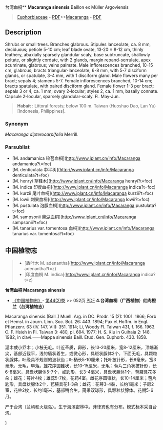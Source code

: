 台湾血桐** **Macaranga sinensis** Baillon ex Müller Argoviensis

> [Euphorbiaceae](http://www.iplant.cn/info/Euphorbiaceae?t=foc) - [PDF](http://www.iplant.cn/foc/pdf/Euphorbiaceae.pdf)>>[Macaranga](http://www.iplant.cn/info/Macaranga?t=foc) - [PDF](http://www.iplant.cn/foc/pdf/Macaranga.pdf)

## Description

Shrubs or small trees. Branches glabrous. Stipules lanceolate, ca. 8 mm, deciduous; petiole 5-10 cm; leaf blade ovate, 13-20 × 8-12 cm, thinly leathery, abaxially sparsely glandular scaly, base subtruncate, shallowly peltate, or slightly cordate, with 2 glands, margin repand-serrulate, apex acuminate, glabrous; veins palmate. Male inflorescences branched, 10-15 cm, glabrous; bracts triangular-lanceolate, 6-8 mm, with 5-7 disciform glands, or spatulate, 3-4 mm, with 1 disciform gland. Male flowers many per bract; sepals 4; stamens 5-7. Female inflorescences branched, 10-14 cm; bracts spatulate, with paired disciform gland. Female flower 1-3 per bract; sepals 3 or 4, ca. 1 mm; ovary 2-locular; styles 2, ca. 1 mm, basally connate. Capsule 2-locular, sparsely glandular-scaly. Fl. May-Jun.


> **Habait** : 
> Littoral forests; below 100 m. Taiwan (Huoshao Dao, Lan Yu) [Indonesia, Philippines].

### Synonym
*Macaranga dipterocarpifolia* Merrill.

### Parsublist

* [M.  andamanica  轮苞血桐](http://www.iplant.cn/info/Macaranga andamanica?t=foc)
* [M.  denticulata  中平树](http://www.iplant.cn/info/Macaranga denticulata?t=foc)
* [M.  henryi  草鞋木](http://www.iplant.cn/info/Macaranga henryi?t=foc)
* [M.  indica  印度血桐](http://www.iplant.cn/info/Macaranga indica?t=foc)
* [M.  kurzii  尾叶血桐](http://www.iplant.cn/info/Macaranga kurzii?t=foc)
* [M.  lowii  刺果血桐](http://www.iplant.cn/info/Macaranga lowii?t=foc)
* [M.  pustulata  泡腺血桐](http://www.iplant.cn/info/Macaranga pustulata?t=foc)
* [M.  sampsonii  鼎湖血桐](http://www.iplant.cn/info/Macaranga sampsonii?t=foc)
* [M.  tanarius var. tomentosa  血桐](http://www.iplant.cn/info/Macaranga tanarius var. tomentosa?t=foc)

## 中国植物志

> * [盾叶木  M.  adenantha](http://www.iplant.cn/info/Macaranga adenantha?t=z)
> * [印度血桐  M.  indica](http://www.iplant.cn/info/Macaranga indica?t=z)


**台湾血桐 Macaranga sinensis**

* [《中国植物志》](http://www.iplant.cn/frps)- [第44(2)卷](http://www.iplant.cn/frps/vol/44(2)) >> 052页 [PDF](http://www.iplant.cn/frps/pdf/44(2)/052.PDF)
**4.台湾血桐（广西植物）红肉橙兰（台湾植物志）**

Macaranga sinensis (Baill.) Muell. Arg. in DC. Prodr. 15 (2): 1001. 1866; Forb et Hemsl. in Journ. Linn. Soc. Bot. 26: 443. 1894; Pax et Hoffm. in Engl. Pflanzenr. 63 (IV. 147. VII): 351. 1914; Li, Woody Fl. Taiwan 431, f. 166. 1963. C. F. Hsieh in Fl. Taiwan 3: 480, pl. 694. 1977; H. S. Kiu in Guihaia 2: 148. 1982, in clavi.——Mappa sinensis Baill. Etud. Gen. Euphorb. 430. 1858.

灌木或小乔木；小枝无毛。叶近革质，卵形，长13-20厘米，宽8-12厘米，顶端渐尖，基部近截平，浅的盾状着生，或微心形，具斑状腺体2个，下面无毛，具颗粒状腺体，叶缘具不规则的波状齿；叶柄长5-10厘米；托叶披针形，长8毫米，宽3毫米，无毛，早落。雄花序圆锥状，长10-15厘米，无毛；苞片三角状披针形，长6-8毫米，具盘状腺体5-7个，或匙形，长3-4毫米，具盘状腺体1个，苞腋具花多朵；雄花：萼片4枚；雄蕊5-7枚，花药4室。雌花序圆锥状，长10-14厘米；苞片匙形，具盘状腺体2个，苞腋具花1-3朵；雌花：花萼3-4裂，长约1毫米；子房2室，花柱2枚，长约1毫米，基部稍合生。蒴果双球形，具颗粒状腺体。花期5-6月。

产于台湾（兰屿和火烧岛）。生于海滨密林中。菲律宾也有分布。模式标本采自台湾。

}